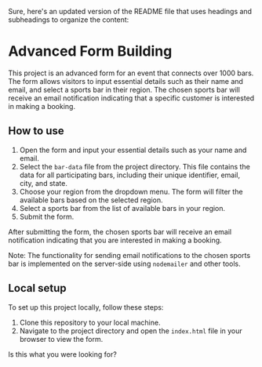 Sure, here's an updated version of the README file that uses headings and subheadings to organize the content:

# Advanced Form Building

This project is an advanced form for an event that connects over 1000 bars. The form allows visitors to input essential details such as their name and email, and select a sports bar in their region. The chosen sports bar will receive an email notification indicating that a specific customer is interested in making a booking.

## How to use

1. Open the form and input your essential details such as your name and email.
2. Select the `bar-data` file from the project directory. This file contains the data for all participating bars, including their unique identifier, email, city, and state.
3. Choose your region from the dropdown menu. The form will filter the available bars based on the selected region.
4. Select a sports bar from the list of available bars in your region.
5. Submit the form.

After submitting the form, the chosen sports bar will receive an email notification indicating that you are interested in making a booking.

Note: The functionality for sending email notifications to the chosen sports bar is implemented on the server-side using `nodemailer` and other tools.

## Local setup

To set up this project locally, follow these steps:

1. Clone this repository to your local machine.
2. Navigate to the project directory and open the `index.html` file in your browser to view the form.

Is this what you were looking for?

